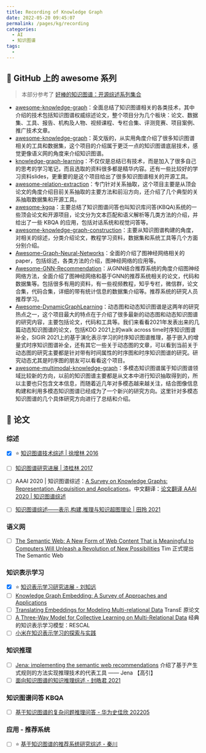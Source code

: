 ```yaml
---
title: Recording of Knowledge Graph
date: 2022-05-20 09:45:07
permalink: /pages/kg/recording
categories:
  - AI
  - 知识图谱
tags:
  - 
---
```

## :pencil: GitHub 上的 awesome 系列

> 本部分参考了 [好棒的知识图谱：开源综述系列集合](https://mp.weixin.qq.com/s/zEygrHD6ugQJPBXcd-4Cmw)

+ [awesome-knowledge-graph](https://github.com/husthuke/awesome-knowledge-graph)：全面总结了知识图谱相关的各类技术，其中介绍的技术包括知识图谱权威综述论文，整个项目分为几个板块：论文、数据集、工具、报告、机构及人物、视频课程、专栏合集、评测竞赛、项目案例、推广技术文章。
+ [awesome-knowledge-graph](https://github.com/totogo/awesome-knowledge-graph)：英文版的，从实用角度介绍了很多知识图谱相关的工具和数据集，这个项目的介绍属于更泛一点的知识图谱底层技术，感觉更像语义网的角度来介绍知识图谱。
+ [knowledge-graph-learning](https://github.com/BrambleXu/knowledge-graph-learning)：不仅仅是总结已有技术，而是加入了很多自己的思考的学习笔记，而且选取的资料很多都是精华内容。还有一些比较好的学习资料slides，更重要的是这个项目给出了很多知识图谱相关的开源工具。
+ [awesome-relation-extraction](https://github.com/roomylee/awesome-relation-extraction)：专门针对关系抽取，这个项目主要是从顶会论文的角度介绍目前关系抽取的主要方法和前沿方向，还介绍了几个典型的关系抽取数据集和开源工具。
+ [awesome-kgqa](https://github.com/BshoterJ/awesome-kgqa)：主要总结了知识图谱问答也叫知识库问答(KBQA)系统的一些顶会论文和开源项目，论文分为文本匹配和语义解析等几类方法的介绍，并给出了一些 KBQA 的应用，包括对话系统和视觉问答等。
+ [awesome-knowledge-graph-construction](https://github.com/songjiang0909/awesome-knowledge-graph-construction)：主要从知识图谱构建的角度，对相关的综述，分类介绍论文，教程学习资料，数据集和系统工具等几个方面分别介绍。
+ [Awesome-Graph-Neural-Networks](https://github.com/GRAND-Lab/Awesome-Graph-Neural-Networks)：全面的介绍了图神经网络相关的paper，包括综述，各类方法的介绍，图神经网络的应用等。
+ [Awesome-GNN-Recommendation](https://github.com/Jhy1993/Awesome-GNN-Recommendation)：从GNN结合推荐系统的角度介绍图神经网络方法，全面介绍了图神经网络和基于GNN的推荐系统相关的论文，代码和数据集等。包括很多有用的资料，有一些视频教程，知乎专栏，微信群，论文合集，代码合集，详细的带有统计信息的数据集介绍等。推荐系统的研究人员推荐学习。
+ [Awesome-DynamicGraphLearning](https://github.com/SpaceLearner/Awesome-DynamicGraphLearning)：动态图和动态知识图谱是这两年的研究热点之一，这个项目最大的特点在于介绍了很多最新的动态图和动态知识图谱的研究内容，主要包括论文，代码和工具等。我们来看看2021年发表出来的几篇动态知识图谱的论文，包括KDD 2021上的walk across time时序知识图谱补全，SIGIR 2021上的基于演化表示学习的时序知识图谱推理，基于嵌入的增量式时序知识图谱补全，还有其它一些关于动态图的文章，可以看到当前关于动态图的研究主要都是针对带有时间属性的时序图和时序知识图谱的研究。研究动态尤其是时序图的朋友可以看看这个项目。
+ [awesome-multimodal-knowledge-graph](https://github.com/ZihengZZH/awesome-multimodal-knowledge-graph)：多模态知识图谱属于知识图谱领域比较新的方向，以前的知识图谱主要都是从文本中进行知识抽取得到的，所以主要也只包含文本信息，而随着近几年对多模态越来越关注，结合图像信息构建和利用多模态知识图谱已经成为了一个新兴的研究方向。这里针对多模态知识图谱的几个具体研究方向进行了总结和介绍。

## :pencil: 论文

### 综述

+ [x]  :star: [知识图谱技术综述 | 徐增林 2016](https://xueshu.baidu.com/usercenter/paper/show?paperid=25419a4de23d2833ac25fec5be8c8479)

+ [ ] [知识图谱研究进展 | 漆桂林 2017](https://xueshu.baidu.com/usercenter/paper/show?paperid=9e8f4b0864c5d38f16cf5a922f4bc388)
+ [ ] AAAI 2020 | 知识图谱综述：[A Survey on Knowledge Graphs: Representation, Acquisition and Applications](https://arxiv.org/abs/2002.00388)。中文翻译：[论文翻译 AAAI 2020 | 知识图谱综述](https://blog.csdn.net/byn12345/article/details/106128275)
+ [ ] [知识图谱综述——表示,构建,推理与知识超图理论 | 田玲 2021](https://xueshu.baidu.com/usercenter/paper/show?paperid=1v6q0cm0j92y0v60j45j0ab0hs570914)

### 语义网

- [ ] [The Semantic Web: A New Form of Web Content That is Meaningful to Computers Will Unleash a Revolution of New Possibilities](https://xueshu.baidu.com/usercenter/paper/show?paperid=8038d4d74a8fc36d3847d14bb003f19f) Tim 正式提出 The Semantic Web

### 知识表示学习

+ [x] :star: [知识表示学习研究进展 - 刘知远](https://crad.ict.ac.cn/CN/abstract/abstract3099.shtml)
+ [ ] [Knowledge Graph Embedding: A Survey of Approaches and Applications](https://ieeexplore.ieee.org/stamp/stamp.jsp?tp=&arnumber=8047276)
+ [ ] [Translating Embeddings for Modeling Multi-relational Data](https://proceedings.neurips.cc/paper/2013/hash/1cecc7a77928ca8133fa24680a88d2f9-Abstract.html) TransE 原论文
+ [ ] [A Three-Way Model for Collective Learning on Multi-Relational Data](https://xueshu.baidu.com/usercenter/paper/show?paperid=707aa2c712e6a058a35724f692f8fc6e) 经典的知识表示学习模型：RESCAL
+ [ ] [小米在知识表示学习的探索与实践](https://mp.weixin.qq.com/s/KaI_dpL47ieDI7dFidHi-g)

### 知识推理

- [ ] [Jena: implementing the semantic web recommendations](https://dl.acm.org/doi/10.1145/1013367.1013381) 介绍了基于产生式规则的方法实现推理技术的代表工具 —— Jena 【高引】
- [ ] [面向知识图谱的知识推理综述 - 封皓君 2021](http://www.c-s-a.org.cn/1003-3254/8137.html)

### 知识图谱问答 KBQA

- [ ] [基于知识图谱的复杂问题推理问答 - 华为史佳欣 202205](https://mp.weixin.qq.com/s/zik8CJe5DyUfbWmR40vLxw)

### 应用 - 推荐系统

+ [ ] :star: [基于知识图谱的推荐系统研究综述 - 秦川](https://xueshu.baidu.com/usercenter/paper/show?paperid=1s2x0vb08v5n0px0pp1p0eq092178612)
